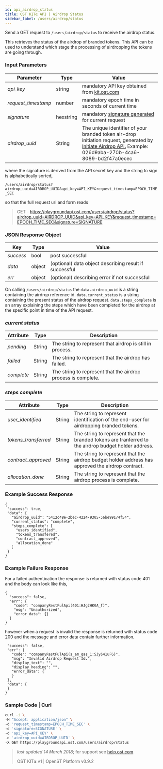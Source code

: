 ```yaml
---
id: api_airdrop_status
title: OST KIT⍺ API | Airdrop Status
sidebar_label: /users/airdrop/status
---
```



Send a GET request to `/users/airdrop/status` to receive the airdrop status.
 
This retrieves the status of the airdrop of branded tokens. This API can be used to understand which stage the processing of airdropping the tokens are going through.  


### Input Parameters
| Parameter | Type    | Value                                    |
|-----------|---------|------------------------------------------|
| _api_key_           | string    | mandatory API key obtained from [kit.ost.com](https://kit.ost.com) |
| _request_timestamp_ | number    | mandatory epoch time in seconds of current time |
| _signature_         | hexstring | mandatory [<u>signature generated</u>](2_98_API_AUTHENTICATION.md) for current request |
| _airdrop_uuid_  | String | The unique identifier of your branded token air-drop initiation request, generated by [Initiate Airdrop API.](https://dev.ost.com/reference/docs/api_airdrop_drop.html) Example: 026d9aba-270b-4ca6-8089-bd2f47a0ecec|

where the signature is derived from the API secret key and the string to sign is alphabetically sorted,

`/users/airdrop/status?airdrop_uuid=AIRDROP_UUID&api_key=API_KEY&request_timestamp=EPOCH_TIME_SEC`

so that the full request uri and form reads

> GET - https://playgroundapi.ost.com/users/airdrop/status?airdrop_uuid=AIRDROP_UUID&api_key=API_KEY&request_timestamp=EPOCH_TIME_SEC&signature=SIGNATURE

### JSON Response Object

| Key        | Type   | Value      |
|------------|--------|------------|
| _success_  | bool   | post successful |
| _data_     | object | (optional) data object describing result if successful   |
| _err_      | object | (optional) describing error if not successful |

On calling `/users/airdrop/status` the `data.airdrop_uuid` is a string containing the airdrop reference id. `data.current_status` is a string containing the present status of the airdrop request. `data.steps_complete` is an array explaining the steps which have been completed for the airdrop at the specific point in time of the API request.

### _current status_
| Attribute | Type    | Description                                   |
|-----------|---------|------------------------------------------|
| _pending_   | String | The string to represent that airdrop is still in process.
| _failed_  | String | The string to represent that the airdrop has failed.
| _complete_   | String | The string to represent that the airdrop process is complete.|


### _steps complete_
| Attribute | Type    | Description                                   |
|-----------|---------|------------------------------------------|
| _user_identified_   | String | The string to represent identification of the end-user for airdropping branded tokens.
| _tokens_transferred_  | String | The string to represent that the branded tokens are tranferred to the airdrop budget holder address.
| _contract_approved_   | String | The string to represent that the airdrop budget holder address has approved the airdrop  contract.|
| _allocation_done_   | String | The string to represent that the airdrop process is complete.|


### Example Success Response
```
{
 "success": true,
 "data": {
   "airdrop_uuid": "5412c48e-2bec-4224-9305-56be99174f54",
   "current_status": "complete",
   "steps_complete": [
     "users_identified",
     "tokens_transfered",
     "contract_approved",
     "allocation_done"
   ]
 }
}
```

### Example Failure Response
For a failed authentication the response is returned with status code 401 and the body can look like this,

```
{
  "success": false,
  "err": {
    "code": "companyRestFulApi(401:HJg2HK0A_f)",
    "msg": "Unauthorized",
    "error_data": {}
  }
}
```

however when a request is invalid the response is returned with status code 200 and the message and error data contain further information.
```{
 "success": false,
 "err": {
   "code": "companyRestFulApi(s_am_gas_1:SJy641uFG)",
   "msg": "Invalid Airdrop Request Id.",
   "display_text": "",
   "display_heading": "",
   "error_data": {
   }
 },
 "data": {
 }
}
```

### Sample Code | Curl
```bash
curl -i \
-H "Accept: application/json" \
-d 'request_timestamp=EPOCH_TIME_SEC' \
-d 'signature=SIGNATURE' \
-d 'api_key=API_KEY' \
-d 'airdrop_uuid=AIRDROP_UUID' \
-X GET https://playgroundapi.ost.com/users/airdrop/status
```
>_last updated 14 March 2018_; for support see [help.ost.com](help.ost.com)
>
> OST KIT⍺ v1 | OpenST Platform v0.9.2
